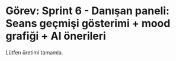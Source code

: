 # Görev: Sprint 6 - Danışan paneli: Seans geçmişi gösterimi + mood grafiği + AI önerileri

Lütfen üretimi tamamla.
